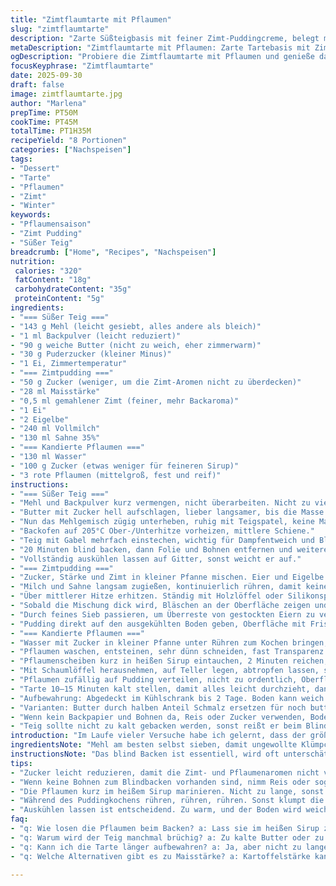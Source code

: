 ```yaml
---
title: "Zimtflaumtarte mit Pflaumen"
slug: "zimtflaumtarte"
description: "Zarte Süßteigbasis mit feiner Zimt-Puddingcreme, belegt mit karamellisierten Pflaumenscheiben. Minimal abgeänderte Rezeptur, weniger Zucker, mehr Butter. Pflaumen vor dem Backen kurz im Sirup ziehen lassen für ein intensiveres Aroma. Zubereitung in einem 24 cm Tarteform, leicht abgewandelt im Ablauf für bessere Textur und Geschmack. Ideal als winterlicher Dessert-Klassiker, der mit einfachen Zutaten arbeitet und trotzdem Komplexität zeigt. Geduld bei der Kühlung bringt den Unterschied. Erfahrenes Auge erkennt perfekt gebackenen Boden an goldgelber Farbe und festem, aber nicht zu hartem Griff."
metaDescription: "Zimtflaumtarte mit Pflaumen: Zarte Tartebasis mit Zimt-Pudding und karamellisierten Pflaumen. Ideal für winterliche Desserts."
ogDescription: "Probiere die Zimtflaumtarte mit Pflaumen und genieße das Zusammenspiel von Zimt und Pflaumen. Perfekt für die kalte Jahreszeit."
focusKeyphrase: "Zimtflaumtarte"
date: 2025-09-30
draft: false
image: zimtflaumtarte.jpg
author: "Marlena"
prepTime: PT50M
cookTime: PT45M
totalTime: PT1H35M
recipeYield: "8 Portionen"
categories: ["Nachspeisen"]
tags:
- "Dessert"
- "Tarte"
- "Pflaumen"
- "Zimt"
- "Winter"
keywords:
- "Pflaumensaison"
- "Zimt Pudding"
- "Süßer Teig"
breadcrumb: ["Home", "Recipes", "Nachspeisen"]
nutrition: 
 calories: "320"
 fatContent: "18g"
 carbohydrateContent: "35g"
 proteinContent: "5g"
ingredients:
- "=== Süßer Teig ==="
- "143 g Mehl (leicht gesiebt, alles andere als bleich)"
- "1 ml Backpulver (leicht reduziert)"
- "90 g weiche Butter (nicht zu weich, eher zimmerwarm)"
- "30 g Puderzucker (kleiner Minus)"
- "1 Ei, Zimmertemperatur"
- "=== Zimtpudding ==="
- "50 g Zucker (weniger, um die Zimt-Aromen nicht zu überdecken)"
- "28 ml Maisstärke"
- "0,5 ml gemahlener Zimt (feiner, mehr Backaroma)"
- "1 Ei"
- "2 Eigelbe"
- "240 ml Vollmilch"
- "130 ml Sahne 35%"
- "=== Kandierte Pflaumen ==="
- "130 ml Wasser"
- "100 g Zucker (etwas weniger für feineren Sirup)"
- "3 rote Pflaumen (mittelgroß, fest und reif)"
instructions:
- "=== Süßer Teig ==="
- "Mehl und Backpulver kurz vermengen, nicht überarbeiten. Nicht zu viel Luft reinbringen."
- "Butter mit Zucker hell aufschlagen, lieber langsamer, bis die Masse fluffig wirkt. Dann das Ei zufügen, kurz verquirlen — keine Sorge, wenn es nicht komplett homogen ist."
- "Nun das Mehlgemisch zügig unterheben, ruhig mit Teigspatel, keine Maschine mehr. Schnell, aber ohne Klumpen. Teig sofort dünn und gleichmäßig in die Tarteform (24 cm), an den Rändern andrücken, Finger benutzen. Kühlen mindestens 35 Minuten. Kühlschrank kalt, damit keine Weichheit bleibt."
- "Backofen auf 205°C Ober-/Unterhitze vorheizen, mittlere Schiene."
- "Teig mit Gabel mehrfach einstechen, wichtig für Dampfentweich und Blasenbildung. Mit Alufolie bedecken, kleine getrocknete Bohnen drauf verteilen — so Boden bleibt flach."
- "20 Minuten blind backen, dann Folie und Bohnen entfernen und weitere 7 Minuten backen. Farbe kontrollieren - soll goldgelb sein, nicht dunkelbraun. Boden sollte sich leicht hart anfühlen, aber noch minimal flexibel."
- "Vollständig auskühlen lassen auf Gitter, sonst weicht er auf."
- "=== Zimtpudding ==="
- "Zucker, Stärke und Zimt in kleiner Pfanne mischen. Eier und Eigelbe zügig verquirlen, dann in die trockenen Zutaten geben und mit Schneebesen durcharbeiten, bis eine glatte Masse entsteht."
- "Milch und Sahne langsam zugießen, kontinuierlich rühren, damit keine Klümpchen entstehen."
- "Über mittlerer Hitze erhitzen. Ständig mit Holzlöffel oder Silikonspatel rühren, besonders am Boden und den Seiten, um Anbrennen und Klumpen zu vermeiden."
- "Sobald die Mischung dick wird, Bläschen an der Oberfläche zeigen und beim Rühren widerstand leisten, sofort vom Herd nehmen."
- "Durch feines Sieb passieren, um Überreste von gestockten Eiern zu vermeiden. Flüssigkeit dick und glänzend."
- "Pudding direkt auf den ausgekühlten Boden geben, Oberfläche mit Frischhaltefolie bedecken, damit keine Haut entsteht. Im Kühlschrank mindestens 3,5 Stunden kühlen, besser länger. Kälte stabilisiert die Textur, schmeckt intensiver."
- "=== Kandierte Pflaumen ==="
- "Wasser mit Zucker in kleiner Pfanne unter Rühren zum Kochen bringen, bis Zucker komplett schmilzt — nicht zu lange köcheln lassen, Sirup soll klar bleiben."
- "Pflaumen waschen, entsteinen, sehr dünn schneiden, fast Transparenz erreichen."
- "Pflaumenscheiben kurz in heißen Sirup eintauchen, 2 Minuten reichen, intensiver Geschmack entsteht, ohne weich zu werden."
- "Mit Schaumlöffel herausnehmen, auf Teller legen, abtropfen lassen, sonst verwässern sie die Creme."
- "Pflaumen zufällig auf Pudding verteilen, nicht zu ordentlich, Oberfläche gut bedecken, schön unregelmäßig, wirkt natürlicher."
- "Tarte 10–15 Minuten kalt stellen, damit alles leicht durchzieht, dann servieren."
- "Aufbewahrung: Abgedeckt im Kühlschrank bis 2 Tage. Boden kann weich werden, darum Tarte erst kurz vor Genuss belegen oder direkt servieren."
- "Varianten: Butter durch halben Anteil Schmalz ersetzen für noch buttrigeren Teig, Zimt durch gemahlenen Kardamom ersetzen für exotische Note."
- "Wenn kein Backpapier und Bohnen da, Reis oder Zucker verwenden, Boden öfter beim Blindbacken kontrollieren."
- "Teig sollte nicht zu kalt gebacken werden, sonst reißt er beim Blindbacken leicht."
introduction: "Im Laufe vieler Versuche habe ich gelernt, dass der größte Trick bei französischen Tartes der Boden ist. Nicht zu trocken, aber stabil genug, um die cremige Füllung und die Proteinlast der Eier aushalten zu können. Anstatt blinder Treue zum Rezept habe ich das Puderzucker- und Fettverhältnis abgewandelt — mehr Butter sorgt für den gewissen Biss und ein glänzenderes Backergebnis. Das Aufquellen der Pflaumen im heißen Sirup gibt ihnen eine subtile Süße, ohne dass sie sich in matschige Matsch verwandeln. Die Kombination aus Zimt und der fruchtigen Säure lässt die Tarte im Winter besonders einladend riechen. Beim Backen höre ich das leise Knacken des Bodens, sehe das leicht aufgeblähte, fast samtige Gesicht der Creme — die Arbeit lohnt sich, wenn nach Stunden das erste Stück seine perfekte Balance zeigt."
ingredientsNote: "Mehl am besten selbst sieben, damit ungewollte Klümpchen und Zusatzstoffe keine Krusten bilden, das ist für zarten Teig unerlässlich. Butter darf recht weich sein, aber nicht schmelzen, sonst wird die Masse schmierig. Puderzucker reguliert den Zuckergehalt feinfühliger als Kristallzucker. Die Eiqualität entscheidet über die Bindung der Creme — je frischer, desto besser. Die Pflaumen reifen im Sirup, ohne zu verkochen; weniger Zucker bewahrt natürliche Früchtearomen. Falls Allergien gegen Maisstärke bestehen, ersetze sie durch Kartoffelstärke. Zimt immer frisch gemahlen verwenden, das macht viel aus. Statt rote Pflaumen geht auch gelbe, bringt eine etwas andere Süße, passt gut."
instructionsNote: "Das blind Backen ist essentiell, wird oft unterschätzt. Teig, der von vornherein zu dünn oder ungleichmäßig verteilt ist, reißt oder wird zu fest. Deshalb gedrücktes Formen statt Rollen empfehlenswert. Beim Pudding: Hitze langsam ansteigen lassen sonst stocken die Eier, statt sämig zu binden. Kontinuierliches Rühren ohne Holzlöffelwechsel-Läufe wirkt Wunder gegen Anbrennen. Nach dem Backen nicht den Pudding zu heiß in die Form geben, sonst zieht Feuchtigkeit in Boden. Pflaumen kurz und knapp mariniere ich nur im heißen Sirup, nicht mehr, sonst verliert die Tarte Struktur beim Anschneiden. Ich vertraue immer meinem Gefühl, wann Masse dick genug ist – wenn der Löffelrücken frei bleibt und Ziehmuster sichtbar werden. Geduld lohnt sich."
tips:
- "Zucker leicht reduzieren, damit die Zimt- und Pflaumenaromen nicht verloren gehen. Achte darauf, dass die Butter weich, aber nicht geschmolzen ist. Ein zarter Teig ist das Ziel."
- "Wenn keine Bohnen zum Blindbacken vorhanden sind, nimm Reis oder sogar Zucker. Sie bringen denselben Effekt. Achte darauf, dass der Teig schön gleichmäßig verteilt ist."
- "Die Pflaumen kurz im heißem Sirup marinieren. Nicht zu lange, sonst werden sie matschig. Die richtige Dauer macht den Unterschied. Sie sollen aromatisch und fest bleiben."
- "Während des Puddingkochens rühren, rühren, rühren. Sonst klumpt die Masse. Am besten mit einem Holzlöffel. Das macht den Pudding samtig und glatt."
- "Auskühlen lassen ist entscheidend. Zu warm, und der Boden wird weich. Nimm dir die Zeit. Ein auskühlender Tarteboden ist der Schlüssel zu einer gelungenen Tarte."
faq:
- "q: Wie losen die Pflaumen beim Backen? a: Lass sie im heißen Sirup ziehen — kurz, aber nötig. Zu lange? Dann matschig. Die Süße bleibt intensiv."
- "q: Warum wird der Teig manchmal brüchig? a: Zu kalte Butter oder zu viel Kneten kann dazu führen. Sanft arbeiten, nicht übermixen. Achte auf die Konsistenz."
- "q: Kann ich die Tarte länger aufbewahren? a: Ja, aber nicht zu lange. Kühl lagern. Bedeckt im Kühlschrank bis zu zwei Tage. Sofort servieren ist besser."
- "q: Welche Alternativen gibt es zu Maisstärke? a: Kartoffelstärke kann verwendet werden. Die Bindung bleibt. Auch kein Problem für Allergien — wichtig immer wissen."

---
```

